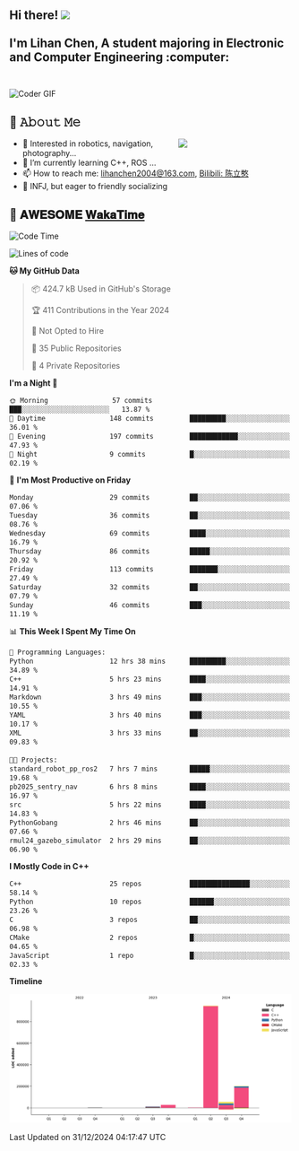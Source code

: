 <h2 align="left">
 <abc>
  <br>Hi there! <img src="https://user-images.githubusercontent.com/42378118/110234147-e3259600-7f4e-11eb-95be-0c4047144dea.gif" width="30"><br>
  <br> I'm Lihan Chen, A student majoring in Electronic and Computer Engineering :computer:<br>
  <br>
 </abc>
</h2>

<img align="center" src="https://media.giphy.com/media/SWoSkN6DxTszqIKEqv/giphy.gif" alt="Coder GIF" width="500">

## :book: 𝙰𝚋𝚘𝚞𝚝 𝙼𝚎

<img align="right" width="40%" src="https://github-readme-stats.vercel.app/api?username=LihanChen2004&show_icons=true&icon_color=CE1D2D&text_color=718096&bg_color=ffffff&hide_title=true" />

- 🌟 Interested in robotics, navigation, photography...
- 🌱 I’m currently learning C++, ROS ... 
- 📫 How to reach me: lihanchen2004@163.com, [Bilibili: 陈立憨](https://space.bilibili.com/170786212)
- 👯 INFJ, but eager to friendly socializing

## 📜 𝐀𝐖𝐄𝐒𝐎𝐌𝐄 [𝐖𝐚𝐤𝐚𝐓𝐢𝐦𝐞](https://github.com/anmol098/waka-readme-stats)

<!--START_SECTION:waka-->
![Code Time](http://img.shields.io/badge/Code%20Time-539%20hrs%202%20mins-blue)

![Lines of code](https://img.shields.io/badge/From%20Hello%20World%20I%27ve%20Written-1.2%20million%20lines%20of%20code-blue)

**🐱 My GitHub Data** 

> 📦 424.7 kB Used in GitHub's Storage 
 > 
> 🏆 411 Contributions in the Year 2024
 > 
> 🚫 Not Opted to Hire
 > 
> 📜 35 Public Repositories 
 > 
> 🔑 4 Private Repositories 
 > 
**I'm a Night 🦉** 

```text
🌞 Morning                57 commits          ███░░░░░░░░░░░░░░░░░░░░░░   13.87 % 
🌆 Daytime                148 commits         █████████░░░░░░░░░░░░░░░░   36.01 % 
🌃 Evening                197 commits         ████████████░░░░░░░░░░░░░   47.93 % 
🌙 Night                  9 commits           █░░░░░░░░░░░░░░░░░░░░░░░░   02.19 % 
```
📅 **I'm Most Productive on Friday** 

```text
Monday                   29 commits          ██░░░░░░░░░░░░░░░░░░░░░░░   07.06 % 
Tuesday                  36 commits          ██░░░░░░░░░░░░░░░░░░░░░░░   08.76 % 
Wednesday                69 commits          ████░░░░░░░░░░░░░░░░░░░░░   16.79 % 
Thursday                 86 commits          █████░░░░░░░░░░░░░░░░░░░░   20.92 % 
Friday                   113 commits         ███████░░░░░░░░░░░░░░░░░░   27.49 % 
Saturday                 32 commits          ██░░░░░░░░░░░░░░░░░░░░░░░   07.79 % 
Sunday                   46 commits          ███░░░░░░░░░░░░░░░░░░░░░░   11.19 % 
```


📊 **This Week I Spent My Time On** 

```text
💬 Programming Languages: 
Python                   12 hrs 38 mins      █████████░░░░░░░░░░░░░░░░   34.89 % 
C++                      5 hrs 23 mins       ████░░░░░░░░░░░░░░░░░░░░░   14.91 % 
Markdown                 3 hrs 49 mins       ███░░░░░░░░░░░░░░░░░░░░░░   10.55 % 
YAML                     3 hrs 40 mins       ███░░░░░░░░░░░░░░░░░░░░░░   10.17 % 
XML                      3 hrs 33 mins       ██░░░░░░░░░░░░░░░░░░░░░░░   09.83 % 

🐱‍💻 Projects: 
standard_robot_pp_ros2   7 hrs 7 mins        █████░░░░░░░░░░░░░░░░░░░░   19.68 % 
pb2025_sentry_nav        6 hrs 8 mins        ████░░░░░░░░░░░░░░░░░░░░░   16.97 % 
src                      5 hrs 22 mins       ████░░░░░░░░░░░░░░░░░░░░░   14.83 % 
PythonGobang             2 hrs 46 mins       ██░░░░░░░░░░░░░░░░░░░░░░░   07.66 % 
rmul24_gazebo_simulator  2 hrs 29 mins       ██░░░░░░░░░░░░░░░░░░░░░░░   06.90 % 
```

**I Mostly Code in C++** 

```text
C++                      25 repos            ███████████████░░░░░░░░░░   58.14 % 
Python                   10 repos            ██████░░░░░░░░░░░░░░░░░░░   23.26 % 
C                        3 repos             ██░░░░░░░░░░░░░░░░░░░░░░░   06.98 % 
CMake                    2 repos             █░░░░░░░░░░░░░░░░░░░░░░░░   04.65 % 
JavaScript               1 repo              █░░░░░░░░░░░░░░░░░░░░░░░░   02.33 % 
```



**Timeline**

![Lines of Code chart](https://raw.githubusercontent.com/LihanChen2004/LihanChen2004/main/assets/bar_graph.png)


 Last Updated on 31/12/2024 04:17:47 UTC
<!--END_SECTION:waka-->

<!--
**LihanChen2004/LihanChen2004** is a ✨ _special_ ✨ repository because its `README.md` (this file) appears on your GitHub profile.

Here are some ideas to get you started:

- 🔭 I’m currently working on ...
- 🌱 I’m currently learning ...
- 👯 I’m looking to collaborate on ...
- 🤔 I’m looking for help with ...
- 💬 Ask me about ...
- 📫 How to reach me: ...
- 😄 Pronouns: ...
- ⚡ Fun fact: ...
-->
